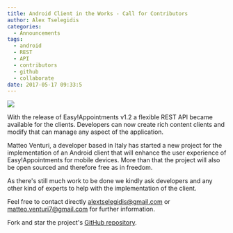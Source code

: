 ```yaml
---
title: Android Client in the Works - Call for Contributors
author: Alex Tselegidis
categories:
  - Announcements
tags:
  - android
  - REST
  - API
  - contributors
  - github
  - collaborate
date: 2017-05-17 09:33:5
---
```


![](android-client.png)


With the release of Easy!Appointments v1.2 a flexible REST API became available for the clients. Developers can now create rich content clients and modify that can manage any aspect of the application. 

Matteo Venturi, a developer based in Italy has started a new project for the implementation of an Android client that will enhance the user experience of Easy!Appointments for mobile devices. More than that the project will also be open sourced and therefore free as in freedom. 

As there's still much work to be done we kindly ask developers and any other kind of experts to help with the implementation of the client. 

Feel free to contact directly [alextselegidis@gmail.com](mailto:alextselegidis@gmail.com) or [matteo.venturi7@gmail.com](mailto:matteo.venturi7@gmail.com) for further information. 
 
Fork and star the project's [GitHub repository](https://github.com/matteoventuri7/android-easyappointments). 
